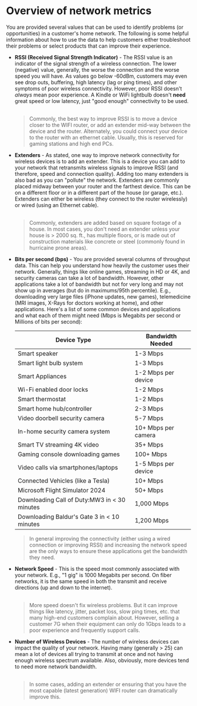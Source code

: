 # Overview of network metrics
You are provided several values that can be used to identify problems (or opportunities) in a customer's home network. The following is some helpful information about how to use the data to help customers either troubleshoot their problems or select products that can improve their experience.<br>
* **RSSI (Received Signal Strength Indicator)** - The RSSI value is an indicator of the signal strength of a wireless connection. The lower (negative) value, generally, the worse the connection and the worse speed you will have. As values go below -60dBm, customers may even see drop outs, buffering, high latency (lag or ping times), and other symptoms of poor wireless connectivity. However, poor RSSI doesn't *always* mean poor experience. A Kindle or WiFi lightbulb doesn't **need** great speed or low latency, just "good enough" connectivity to be used.<br><br>
   > Commonly, the best way to improve RSSI is to move a device closer to the WIFI router, or add an extender mid-way between the device and the router. Alternately, you could connect your device to the router with an ethernet cable. Usually, this is reserved for gaming stations and high end PCs.
* **Extenders** - As stated, one way to improve network connectivity for wireless devices is to add an extender. This is a device you can add to your network that retransmits wireless signals to improve RSSI (and therefore, speed and connection quality). Adding too many extenders is also bad as you can "pollute" the network. Extenders are commonly placed midway between your router and the farthest device. This can be on a different floor or in a different part of the house (or garage, etc.). Extenders can either be wireless (they connect to the router wirelessly) or wired (using an Ethernet cable).<br><br>
   > Commonly, extenders are added based on square footage of a house. In most cases, you don't need an extender unless your house is > 2000 sq. ft., has multiple floors, or is made out of construction materials like concrete or steel (commonly found in hurricaine prone areas).
* **Bits per second (bps)** - You are provided several columns of throughput data. This can help you understand how heavily the customer uses their network. Generally, things like online games, streaming in HD or 4K, and security cameras can take a lot of bandwidth. However, other applications take a lot of bandwidth but not for very long and may not show up in averages (but do in maximums/95th percentile). E.g., downloading very large files (iPhone updates, new games), telemedicine (MRI images, X-Rays for doctors working at home), and other applications. Here's a list of some common devices and applications and what each of them might need (Mbps is Megabits per second or Millions of bits per second):

   |Device Type|Bandwidth Needed|
   |------------|----------------|
   |Smart speaker|1-3 Mbps|
   |Smart light bulb system| 1-3 Mbps|
   |Smart Appliances|1-2 Mbps per device|
   |Wi-Fi enabled door locks| 1-2 Mbps|
   |Smart thermostat| 1-2 Mbps|
   |Smart home hub/controller| 2-3 Mbps|
   |Video doorbell security camera| 5-7 Mbps|
   |In-home security camera system| 10+ Mbps per camera|
   |Smart TV streaming 4K video| 35+ Mbps|
   |Gaming console downloading games| 100+ Mbps|
   |Video calls via smartphones/laptops| 1-5 Mbps per device|
   |Connected Vehicles (like a Tesla)|10+ Mbps|
   |Microsoft Flight Simulator 2024|50+ Mbps|
   |Downloading Call of Duty:MW3 in < 30 minutes| 1,000 Mbps|
   |Downloading Baldur's Gate 3 in < 10 minutes| 1,200 Mbps|

   > In general improving the connectivity (either using a wired connection or improving RSSI) and increasing the network speed are the only ways to ensure these applications get the bandwidth they need.
* **Network Speed** - This is the speed most commonly associated with your network. E.g., "1 gig" is 1000 Megabits per second. On fiber networks, it is the same speed in both the transmit and receive  directions (up and down to the internet).<br><br>
  > More speed doesn't fix wireless problems. But it can improve things like latency, jitter, packet loss, slow ping times, etc. that many high-end customers complain about. However, selling a customer 7G when their equipment can only do 1Gbps leads to a poor experience and frequently support calls.
* **Number of Wireless Devices** - The number of wireless devices can impact the quality of your network. Having many (generally > 25) can mean a lot of devices all trying to transmit at once and not having enough wireless spectrum available. Also, obviously, more devices tend to need more network bandwidth.<br><br>
  > In some cases, adding an extender or ensuring that you have the most capable (latest generation) WIFI router can dramatically improve this.